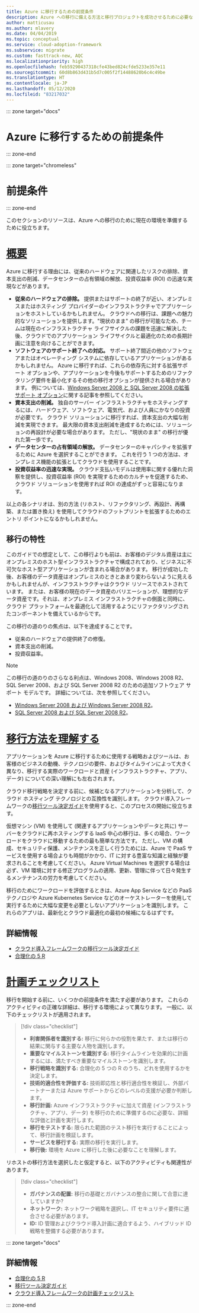 ```yaml
---
title: Azure に移行するための前提条件
description: Azure への移行に備える方法と移行プロジェクトを成功させるために必要な前提条件を、Azure 向けのクラウド導入フレームワークを使用して理解します。
author: matticusau
ms.author: mlavery
ms.date: 04/04/2019
ms.topic: conceptual
ms.service: cloud-adoption-framework
ms.subservice: migrate
ms.custom: fasttrack-new, AQC
ms.localizationpriority: high
ms.openlocfilehash: feb59290437318cfe43bed824cfde5233e357e11
ms.sourcegitcommit: 60d8b863d431b5d7c005f2f14488620b6c4c49be
ms.translationtype: HT
ms.contentlocale: ja-JP
ms.lasthandoff: 05/12/2020
ms.locfileid: "83217032"
---
```

::: zone target="docs"

# <a name="prerequisites-for-migrating-to-azure"></a>Azure に移行するための前提条件

::: zone-end

::: zone target="chromeless"

# <a name="prerequisites"></a>前提条件

::: zone-end

このセクションのリソースは、Azure への移行のために現在の環境を準備するために役立ちます。

# <a name="overview"></a>[概要](#tab/Overview)

Azure に移行する理由には、従来のハードウェアに関連したリスクの排除、資本支出の削減、データセンターの占有領域の解放、投資収益率 (ROI) の迅速な実現などがあります。

- **従来のハードウェアの排除。** 提供またはサポートの終了が近い、オンプレミスまたはホスティング プロバイダーのインフラストラクチャでアプリケーションをホストしているかもしれません。 クラウドへの移行は、課題への魅力的なソリューションを提供します。"現状のまま" の移行が可能なため、チームは現在のインフラストラクチャ ライフサイクルの課題を迅速に解決した後、クラウドでのアプリケーション ライフサイクルと最適化のための長期計画に注意を向けることができます。
- **ソフトウェアのサポート終了への対応。** サポート終了間近の他のソフトウェアまたはオペレーティング システムに依存しているアプリケーションがあるかもしれません。 Azure に移行すれば、これらの依存先に対する拡張サポート オプションや、アプリケーションを今後もサポートするためのリファクタリング要件を最小化するその他の移行オプションが提供される場合があります。 例については、[Windows Server 2008 と SQL Server 2008 の拡張サポート オプション](https://azure.microsoft.com/blog/announcing-new-options-for-sql-server-2008-and-windows-server-2008-end-of-support)に関する記事を参照してください。
- **資本支出の削減。** 独自のサーバー インフラストラクチャをホスティングするには、ハードウェア、ソフトウェア、電気代、および人員にかなりの投資が必要です。 クラウド ソリューションに移行すれば、資本支出の大幅な削減を実現できます。 最大限の資本支出削減を達成するためには、ソリューションの再設計が必要な場合があります。 ただし、"現状のまま" の移行が優れた第一歩です。
- **データセンターの占有領域の解放。** データセンターのキャパシティを拡張するために Azure を選択することができます。 これを行う 1 つの方法は、オンプレミス機能の拡張としてクラウドを使用することです。
- **投資収益率の迅速な実現。** クラウド支払いモデルは使用率に関する優れた洞察を提供し、投資収益率 (ROI) を実現するためのカルチャを促進するため、クラウド ソリューションを使用すれば ROI の達成がずっと容易になります。

以上の各シナリオは、別の方法 (リホスト、リファクタリング、再設計、再構築、または置き換え) を使用してクラウドのフットプリントを拡張するためのエントリ ポイントになるかもしれません。

## <a name="migration-characteristics"></a>移行の特性

このガイドでの想定として、この移行よりも前は、お客様のデジタル資産は主にオンプレミスのホスト型インフラストラクチャで構成されており、ビジネスに不可欠なホスト型アプリケーションが含まれる場合があります。 移行が成功した後、お客様のデータ資産はオンプレミスのときとあまり変わらないように見えるかもしれませんが、インフラストラクチャはクラウド リソースでホストされています。 または、お客様の現在のデータ資産のバリエーションが、理想的なデータ資産です。それは、オンプレミス インフラストラクチャの側面と同時に、クラウド プラットフォームを最適化して活用するようにリファクタリングされたコンポーネントを備えているからです。

この移行の道のりの焦点は、以下を達成することです。

- 従来のハードウェアの提供終了の修復。
- 資本支出の削減。
- 投資収益率。

> [!NOTE]
> この移行の道のりのさらなる利点は、Windows 2008、Windows 2008 R2、SQL Server 2008、および SQL Server 2008 R2 のための追加ソフトウェア サポート モデルです。 詳細については、次を参照してください。
>
> - [Windows Server 2008 および Windows Server 2008 R2](https://www.microsoft.com/cloud-platform/windows-server-2008)。
> - [SQL Server 2008 および SQL Server 2008 R2](https://www.microsoft.com/sql-server/sql-server-2008)。

# <a name="understand-migration-approaches"></a>[移行方法を理解する](#tab/Approach)

アプリケーションを Azure に移行するために使用する戦略およびツールは、お客様のビジネスの動機、テクノロジの要件、およびタイムラインによって大きく異なり、移行する実際のワークロードと資産 (インフラストラクチャ、アプリ、データ) についての深い理解にも左右されます。

クラウド移行戦略を決定する前に、候補となるアプリケーションを分析して、クラウド ホスティング テクノロジとの互換性を識別します。 クラウド導入フレームワークの[移行ツール決定ガイド](../../decision-guides/migrate-decision-guide/index.md)を使用すると、このプロセスの開始に役立ちます。

仮想マシン (VM) を使用して (関連するアプリケーションやデータと共に) サーバーをクラウドに再ホスティングする IaaS 中心の移行は、多くの場合、ワークロードをクラウドに移動するための最も簡単な方法です。 ただし、VM の構成、セキュリティ保護、メンテナンスを正しく行うためには、Azure で PaaS サービスを使用する場合よりも時間がかかり、IT に対する豊富な知識と経験が要求されることを考慮してください。 Azure Virtual Machines を選択する場合は必ず、VM 環境に対する修正プログラムの適用、更新、管理に伴って日々発生するメンテナンスの労力を考慮してください。

移行のためにワークロードを評価するときは、Azure App Service などの PaaS テクノロジや Azure Kubernetes Service などのオーケストレーターを使用して実行するために大幅な変更を必要としないアプリケーションを識別します。 これらのアプリは、最新化とクラウド最適化の最初の候補になるはずです。

## <a name="learn-more"></a>詳細情報

- [クラウド導入フレームワークの移行ツール決定ガイド](../../decision-guides/migrate-decision-guide/index.md)
- [合理化の 5 R](../../digital-estate/5-rs-of-rationalization.md)

# <a name="planning-checklist"></a>[計画チェックリスト](#tab/Checklist)

移行を開始する前に、いくつかの前提条件を満たす必要があります。 これらのアクティビティの正確な詳細は、移行する環境によって異なります。 一般に、以下のチェックリストが適用されます。

> [!div class="checklist"]
>
> - **利害関係者を識別する:** 移行に何らかの役割を果たす、または移行の結果に関与する主要な人物を識別します。
> - **重要なマイルストーンを識別する:** 移行タイムラインを効果的に計画するには、満たすべき重要なマイルストーンを識別します。
> - **移行戦略を識別する:** 合理化の 5 つの R のうち、どれを使用するかを決定します。
> - **技術的適合性を評価する:** 技術即応性と移行適合性を検証し、外部パートナーまたは Azure サポートからどのレベルの支援が必要か判断します。
> - **移行計画:** Azure インフラストラクチャに加えて資産 (インフラストラクチャ、アプリ、データ) を移行のために準備するのに必要な、詳細な評価と計画を実行します。
> - **移行をテストする:** 限られた範囲のテスト移行を実行することによって、移行計画を検証します。
> - **サービスを移行する:** 実際の移行を実行します。
> - **移行後:** 環境を Azure に移行した後に必要なことを理解します。

リホストの移行方法を選択したと仮定すると、以下のアクティビティも関連性があります。

> [!div class="checklist"]
>
> - **ガバナンスの配置:** 移行の基礎とガバナンスの整合に関して合意に達していますか?
> - **ネットワーク:** ネットワーク戦略を選択し、IT セキュリティ要件に適合させる必要があります。
> - **ID:** ID 管理およびクラウド導入計画に適合するよう、ハイブリッド ID 戦略を整備する必要があります。

::: zone target="docs"

<!-- markdownlint-disable MD024 -->

## <a name="learn-more"></a>詳細情報

- [合理化の 5 R](../../digital-estate/5-rs-of-rationalization.md)
- [移行ツール決定ガイド](../../decision-guides/migrate-decision-guide/index.md)
- [クラウド導入フレームワークの計画チェックリスト](../migration-considerations/prerequisites/planning-checklist.md)

::: zone-end
